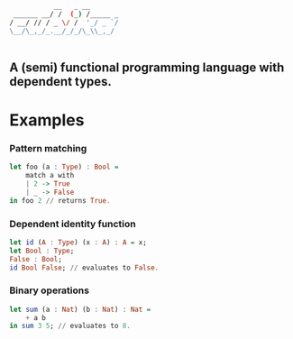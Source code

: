 ```sh  
           __   _ __       
 ______ __/ /  (_) /_____ _
/ __/ // / _ \/ /  '_/ _ `/
\__/\_,_/_.__/_/_/\_\\_,_/ 
                           
```
## A (semi) functional programming language with dependent types.
# Examples

### Pattern matching
```haskell
let foo (a : Type) : Bool =
    match a with
    | 2 -> True
    | _ -> False 
in foo 2 // returns True.
```
### Dependent identity function
```haskell
let id (A : Type) (x : A) : A = x;
let Bool : Type;
False : Bool;
id Bool False; // evaluates to False.
```
### Binary operations
```haskell
let sum (a : Nat) (b : Nat) : Nat =
    + a b
in sum 3 5; // evaluates to 8.
```
